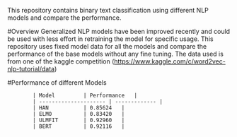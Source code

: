 This repository contains binary text classification using different NLP models and compare the performance.

#Overview
Generalized NLP models have been improved recently and could be used with less effort in retraining the model for specific usage. This repository uses fixed model data for all the models and compare the performance of the base models without any fine tuning. The data used is from one of the kaggle competition (https://www.kaggle.com/c/word2vec-nlp-tutorial/data)

#Performance of different Models



			| Model  		| Performance 	|
			| --------------------- | ------------- |
			| HAN			| 0.85624  	|
			| ELMO  		| 0.83420  	|
			| ULMFIT  		| 0.92960  	|
			| BERT  		| 0.92116  	|
